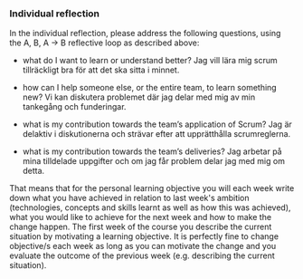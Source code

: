 ### Individual reflection

In the individual reflection, please address the following questions, using the A, B, A -> B reflective loop as described above:

- what do I want to learn or understand better?
Jag vill lära mig scrum tillräckligt bra för att det ska sitta i minnet.

- how can I help someone else, or the entire team, to learn something new?
Vi kan diskutera problemet där jag delar med mig av min tankegång och funderingar.

- what is my contribution towards the team’s application of Scrum?
Jag är delaktiv i diskutionerna och strävar efter att upprätthålla scrumreglerna.

- what is my contribution towards the team’s deliveries?
Jag arbetar på mina tilldelade uppgifter och om jag får problem delar jag med mig om detta. 


That means that for the personal learning objective you will each week write down what you have achieved in relation to last week's ambition (technologies, concepts and skills learnt as well as how this was achieved), what you would like to achieve for the next week and how to make the change happen. The first week of the course you describe the current situation by motivating a learning objective. It is perfectly fine to change objective/s each week as long as you can motivate the change and you evaluate the outcome of the previous week (e.g. describing the current situation).
